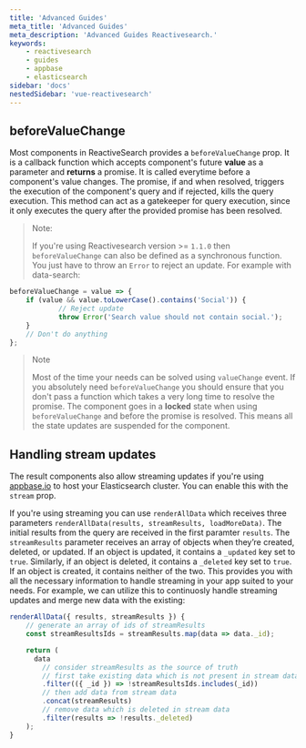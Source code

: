 ```yaml
---
title: 'Advanced Guides'
meta_title: 'Advanced Guides'
meta_description: 'Advanced Guides Reactivesearch.'
keywords:
    - reactivesearch
    - guides
    - appbase
    - elasticsearch
sidebar: 'docs'
nestedSidebar: 'vue-reactivesearch'
---
```


## beforeValueChange

Most components in ReactiveSearch provides a `beforeValueChange` prop. It is a callback function which accepts component's future **value** as a parameter and **returns** a promise. It is called everytime before a component's value changes. The promise, if and when resolved, triggers the execution of the component's query and if rejected, kills the query execution. This method can act as a gatekeeper for query execution, since it only executes the query after the provided promise has been resolved.

> Note:
>
> If you're using Reactivesearch version >= `1.1.0` then `beforeValueChange` can also be defined as a synchronous function. You just have to throw an `Error` to reject an update. For example with data-search:

```js
beforeValueChange = value => {
	if (value && value.toLowerCase().contains('Social')) {
    		// Reject update
    		throw Error('Search value should not contain social.');
	}
	// Don't do anything
};
```

> Note
>
> Most of the time your needs can be solved using `valueChange` event. If you absolutely need `beforeValueChange` you should ensure that you don't pass a function which takes a very long time to resolve the promise. The component goes in a **locked** state when using `beforeValueChange` and before the promise is resolved. This means all the state updates are suspended for the component.

## Handling stream updates

The result components also allow streaming updates if you're using [appbase.io](https://appbase.io/) to host your Elasticsearch cluster. You can enable this with the `stream` prop.

If you're using streaming you can use `renderAllData` which receives three parameters `renderAllData(results, streamResults, loadMoreData)`. The initial results from the query are received in the first paramter `results`. The `streamResults` parameter receives an array of objects when they’re created, deleted, or updated. If an object is updated, it contains a `_updated` key set to `true`. Similarly, if an object is deleted, it contains a `_deleted` key set to `true`. If an object is created, it contains neither of the two. This provides you with all the necessary information to handle streaming in your app suited to your needs. For example, we can utilize this to continuosly handle streaming updates and merge new data with the existing:

```js
renderAllData({ results, streamResults }) {
    // generate an array of ids of streamResults
    const streamResultsIds = streamResults.map(data => data._id);

    return (
      data
        // consider streamResults as the source of truth
        // first take existing data which is not present in stream data
        .filter(({ _id }) => !streamResultsIds.includes(_id))
        // then add data from stream data
        .concat(streamResults)
        // remove data which is deleted in stream data
        .filter(results => !results._deleted)
    );
}
```

